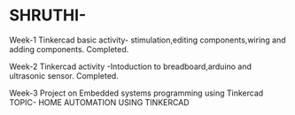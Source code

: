 # SHRUTHI-
Week-1
Tinkercad basic activity- stimulation,editing components,wiring and adding components.
Completed.

Week-2
Tinkercad activity -Intoduction to breadboard,arduino and ultrasonic sensor.
Completed.

Week-3
Project on Embedded systems programming using Tinkercad
TOPIC- HOME AUTOMATION USING TINKERCAD

